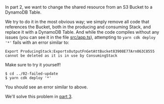 In part 2,
we want to change the shared resource from an S3 Bucket to a DynamoDB Table.

We try to do it in the most obvious way;
we simply remove all code that references the Bucket,
both in the producing and consuming Stack,
and replace it with a DynamoDB Table.
And while the code compiles without any issues
(you can see it in the file [src/app.ts](src/app.ts)),
attempting to `yarn cdk deploy '*'` fails with an error similar to:

```
Export ProducingStack:ExportsOutputFnGetAttBucket83908E77Arn063C8555
cannot be deleted as it is in use by ConsumingStack
```

Make sure to try it yourself!

```shell script
$ cd ../02-failed-update
$ yarn cdk deploy '*'
```

You should see an error similar to above.

We'll solve this problem in [part 3](../03-synthetic-exports).
